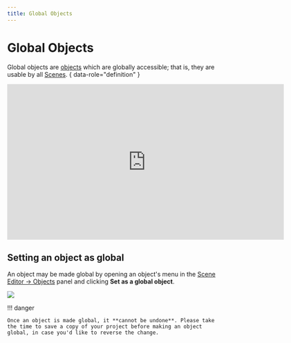 ```yaml
---
title: Global Objects
---
```

# Global Objects

Global objects are [objects](/gdevelop5/objects) which are globally accessible; that is, they are usable by all [Scenes](/gdevelop5/interface/scene-editor).
{ data-role="definition" }

<iframe width="640" height="360" src="https://www.youtube.com/embed/_VUwAfD_7zQ" frameborder="0" allow="accelerometer; autoplay; encrypted-media; gyroscope; picture-in-picture" allowfullscreen></iframe>

## Setting an object as global

An object may be made global by opening an object's menu in the [Scene Editor -> Objects](/gdevelop5/interface/scene-editor#objects_editor) panel and clicking **Set as a global object**.

![](/gdevelop5/interface/scene-editor/global-objects-creation.gif)

!!! danger

    Once an object is made global, it **cannot be undone**. Please take the time to save a copy of your project before making an object global, in case you'd like to reverse the change.
